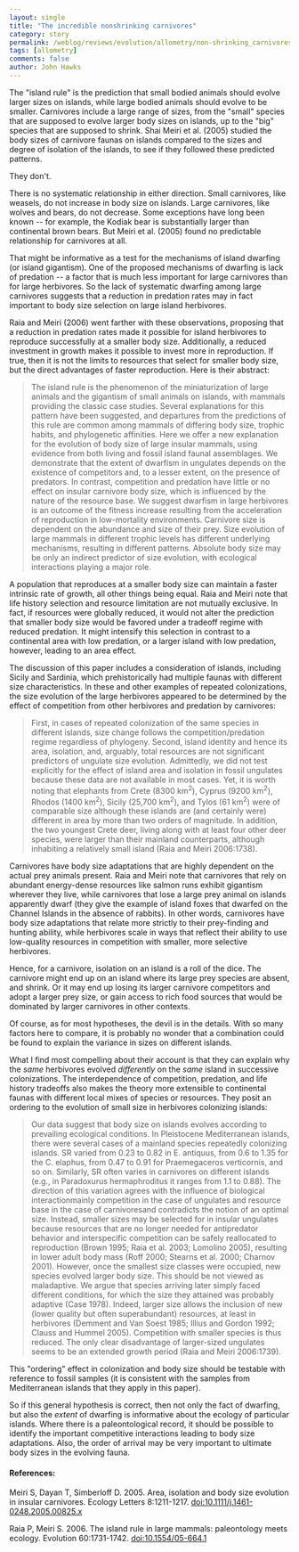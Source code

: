 ```yaml
---
layout: single 
title: "The incredible nonshrinking carnivores" 
category: story
permalink: /weblog/reviews/evolution/allometry/non-shrinking_carnivores_meiri_2007.html
tags: [allometry] 
comments: false 
author: John Hawks 
---
```



<p>
The "island rule" is the prediction that small bodied animals should evolve larger sizes on islands, while large bodied animals should evolve to be smaller. Carnivores include a large range of sizes, from the "small" species that are supposed to evolve larger body sizes on islands, up to the "big" species that are supposed to shrink. Shai Meiri et al. (2005) studied the body sizes of carnivore faunas on islands compared to the sizes and degree of isolation of the islands, to see if they followed these predicted patterns. 
</p>

<p>
They don't. 
</p>

<!-- more -->

<p>
There is no systematic relationship in either direction. Small carnivores, like weasels, do not increase in body size on islands. Large carnivores, like wolves and bears, do not decrease. Some exceptions have long been known -- for example, the Kodiak bear is substantially larger than continental brown bears. But Meiri et al. (2005) found no predictable relationship for carnivores at all. 
</p>

<p>
That might be informative as a test for the mechanisms of island dwarfing (or island gigantism). One of the proposed mechanisms of dwarfing is lack of predation -- a factor that is much less important for large carnivores than for large herbivores. So the lack of systematic dwarfing among large carnivores suggests that a reduction in predation rates may in fact important to body size selection on large island herbivores. 
</p>

<p>
Raia and Meiri (2006) went farther with these observations, proposing that a reduction in predation rates made it possible for island herbivores to reproduce successfully at a smaller body size. Additionally, a reduced investment in growth makes it possible to invest more in reproduction. If true, then it is not the limits to resources that select for smaller body size, but the direct advantages of faster reproduction. Here is their abstract: 
</p>

<blockquote>The island rule is the phenomenon of the miniaturization of large animals and the gigantism of small animals on islands, with mammals providing the classic case studies. Several explanations for this pattern have been suggested, and departures from the predictions of this rule are common among mammals of differing body size, trophic habits, and phylogenetic affinities. Here we offer a new explanation for the evolution of body size of large insular mammals, using evidence from both living and fossil island faunal assemblages. We demonstrate that the extent of dwarfism in ungulates depends on the existence of competitors and, to a lesser extent, on the presence of predators. In contrast, competition and predation have little or no effect on insular carnivore body size, which is influenced by the nature of the resource base. We suggest dwarfism in large herbivores is an outcome of the fitness increase resulting from the acceleration of reproduction in low-mortality environments. Carnivore size is dependent on the abundance and size of their prey. Size evolution of large mammals in different trophic levels has different underlying mechanisms, resulting in different patterns. Absolute body size may be only an indirect predictor of size evolution, with ecological interactions playing a major role.</blockquote>

<p>
A population that reproduces at a smaller body size can maintain a faster intrinsic rate of growth, all other things being equal. Raia and Meiri note that life history selection and resource limitation are not mutually exclusive. In fact, if resources were globally reduced, it would not alter the prediction that smaller body size would be favored under a tradeoff regime with reduced predation. It might intensify this selection in contrast to a continental area with low predation, or a larger island with low predation, however, leading to an area effect. 
</p>

<p>
The discussion of this paper includes a consideration of islands, including Sicily and Sardinia, which prehistorically had multiple faunas with different size characteristics. In these and other examples of repeated colonizations, the size evolution of the large herbivores appeared to be determined by the effect of competition from other herbivores and predation by carnivores: 
</p>

<blockquote>First, in cases of repeated colonization of the same species in different islands, size change follows the competition/predation regime regardless of phylogeny. Second, island identity and hence its area, isolation, and, arguably, total resources are not significant predictors of ungulate size evolution. Admittedly, we did not test explicitly for the effect of island area and isolation in fossil ungulates because these data are not available in most cases. Yet, it is worth noting that elephants from Crete (8300 km<sup>2</sup>), Cyprus (9200 km<sup>2</sup>), Rhodos (1400 km<sup>2</sup>), Sicily (25,700 km<sup>2</sup>), and Tylos (61 km<sup>2</sup>) were of comparable size although these islands are (and certainly were) different in area by more than two orders of magnitude. In addition, the two youngest Crete deer, living along with at least four other deer species, were larger than their mainland counterparts, although inhabiting a relatively small island (Raia and Meiri 2006:1738).</blockquote>

<p>
Carnivores have body size adaptations that are highly dependent on the actual prey animals present. Raia and Meiri note that carnivores that rely on abundant energy-dense resources like salmon runs exhibit gigantism wherever they live, while carnivores that lose a large prey animal on islands apparently dwarf (they give the example of island foxes that dwarfed on the Channel Islands in the absence of rabbits). In other words, carnivores have body size adaptations that relate more strictly to their prey-finding and hunting ability, while herbivores scale in ways that reflect their ability to use low-quality resources in competition with smaller, more selective herbivores. 
</p>

<p>
Hence, for a carnivore, isolation on an island is a roll of the dice. The carnivore might end up on an island where its large prey species are absent, and shrink. Or it may end up losing its larger carnivore competitors and adopt a larger prey size, or gain access to rich food sources that would be dominated by larger carnivores in other contexts. 
</p>

<p>
Of course, as for most hypotheses, the devil is in the details. With so many factors here to compare, it is probably no wonder that a combination could be found to explain the variance in sizes on different islands. 
</p>

<p>
What I find most compelling about their account is that they can explain why the <i>same</i> herbivores evolved <i>differently</i> on the <i>same</i> island in successive colonizations. The interdependence of competition, predation, and life history tradeoffs also makes the theory more extensible to continental faunas with different local mixes of species or resources. They posit an ordering to the evolution of small size in herbivores colonizing islands: 
</p>

<blockquote>Our data suggest that body size on islands evolves according to prevailing ecological conditions. In Pleistocene Mediterranean islands, there were several cases of a mainland species repeatedly colonizing islands. SR varied from 0.23 to 0.82 in E. antiquus, from 0.6 to 1.35 for the C. elaphus, from 0.47 to 0.91 for Praemegaceros verticornis, and so on. Similarly, SR often varies in carnivores on different islands (e.g., in Paradoxurus hermaphroditus it ranges from 1.1 to 0.88). The direction of this variation agrees with the influence of biological interactionmainly competition in the case of ungulates and resource base in the case of carnivoresand contradicts the notion of an optimal size. Instead, smaller sizes may be selected for in insular ungulates because resources that are no longer needed for antipredator behavior and interspecific competition can be safely reallocated to reproduction (Brown 1995; Raia et al. 2003; Lomolino 2005), resulting in lower adult body mass (Roff 2000; Stearns et al. 2000; Charnov 2001). However, once the smallest size classes were occupied, new species evolved larger body size. This should be not viewed as maladaptive. We argue that species arriving later simply faced different conditions, for which the size they attained was probably adaptive (Case 1978). Indeed, larger size allows the inclusion of new (lower quality but often superabundant) resources, at least in herbivores (Demment and Van Soest 1985; Illius and Gordon 1992; Clauss and Hummel 2005). Competition with smaller species is thus reduced. The only clear disadvantage of larger-sized ungulates seems to be an extended growth period (Raia and Meiri 2006:1739).</blockquote>

<p>
This "ordering" effect in colonization and body size should be testable with reference to fossil samples (it is consistent with the samples from Mediterranean islands that they apply in this paper). 
</p>

<p>
So if this general hypothesis is correct, then not only the fact of dwarfing, but also the <i>extent</i> of dwarfing is informative about the ecology of particular islands. Where there is a paleontological record, it should be possible to identify the important competitive interactions leading to body size adaptations. Also, the order of arrival may be very important to ultimate body sizes in the evolving fauna. 
</p>

<p>
 
<h4>References:</h4>

<p class="cite">Meiri S, Dayan T, Simberloff D. 2005. Area, isolation and body size evolution in insular carnivores. Ecology Letters 8:1211-1217. <a href="http://dx.doi.org/10.1111/j.1461-0248.2005.00825.x">doi:10.1111/j.1461-0248.2005.00825.x</a></p>

<p class="cite">Raia P, Meiri S. 2006. The island rule in large mammals: paleontology meets ecology. Evolution 60:1731-1742. <a href="http://dx.doi.org/10.1554/05-664.1">doi:10.1554/05-664.1</a></p>

